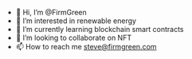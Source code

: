 - 👋 Hi, I’m @FirmGreen
- 👀 I’m interested in renewable energy
- 🌱 I’m currently learning blockchain smart contracts
- 💞️ I’m looking to collaborate on  NFT
- 📫 How to reach me steve@firmgreen.com

<!---
FirmGreen/FirmGreen is a ✨ special ✨ repository because its `README.md` (this file) appears on your GitHub profile.
You can click the Preview link to take a look at your changes.
--->
